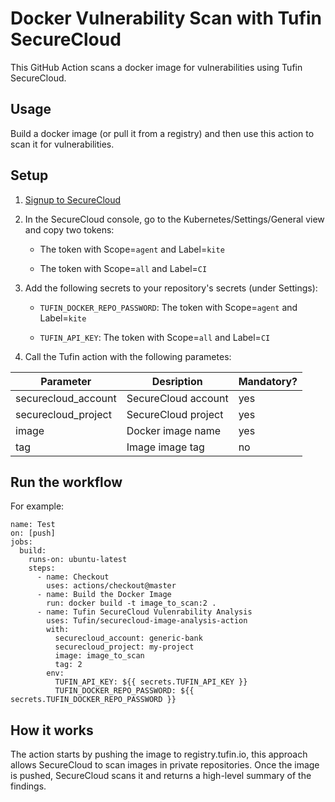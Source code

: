 # Docker Vulnerability Scan with Tufin SecureCloud

This GitHub Action scans a docker image for vulnerabilities using Tufin SecureCloud.

## Usage

Build a docker image (or pull it from a registry) and then use this action to scan it for vulnerabilities.

## Setup

1.  [Signup to SecureCloud](https://www.tufin.com/request-evaluation)

2.  In the SecureCloud console, go to the Kubernetes/Settings/General view and copy two tokens:

    - The token with Scope=`agent` and Label=`kite`

    - The token with Scope=`all` and Label=`CI`

3.  Add the following secrets to your repository's secrets (under Settings):

    - `TUFIN_DOCKER_REPO_PASSWORD`: The token with Scope=`agent` and Label=`kite`

    - `TUFIN_API_KEY`: The token with Scope=`all` and Label=`CI`

4.  Call the Tufin action with the following parametes:

| Parameter           | Desription           | Mandatory?  |
| ------------------- | -------------------- | ----------- |
| securecloud_account | SecureCloud account  | yes         |
| securecloud_project | SecureCloud project  | yes         |
| image               | Docker image name    | yes         |
| tag                 | Image image tag      | no          |


## Run the workflow

For example:

```
name: Test
on: [push]
jobs:
  build:
    runs-on: ubuntu-latest
    steps:
      - name: Checkout
        uses: actions/checkout@master
      - name: Build the Docker Image
        run: docker build -t image_to_scan:2 . 
      - name: Tufin SecureCloud Vulenrability Analysis
        uses: Tufin/securecloud-image-analysis-action
        with:
          securecloud_account: generic-bank
          securecloud_project: my-project
          image: image_to_scan
          tag: 2
        env:
          TUFIN_API_KEY: ${{ secrets.TUFIN_API_KEY }}
          TUFIN_DOCKER_REPO_PASSWORD: ${{ secrets.TUFIN_DOCKER_REPO_PASSWORD }}
```

## How it works

The action starts by pushing the image to registry.tufin.io, this approach allows SecureCloud to scan images in private repositories.
Once the image is pushed, SecureCloud scans it and returns a high-level summary of the findings.

